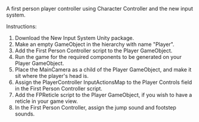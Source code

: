 A first person player controller using Character Controller and the new input system. 


Instructions: 

1. Download the New Input System Unity package.
2. Make an empty GameObject in the hierarchy with name "Player".
3. Add the First Person Controller script to the Player GameObject.
4. Run the game for the required components to be generated on your Player GameObject.
5. Place the MainCamera as a child of the Player GameObject, and make it sit where the player's head is.
6. Assign the PlayerController InputActionsMap to the Player Controls field in the First Person Controller script.
7. Add the FPReticle script to the Player GameObject, if you wish to have a reticle in your game view.
8. In the First Person Controller, assign the jump sound and footstep sounds.